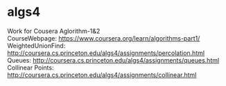 # algs4
Work for Cousera Aglorithm-1&amp;2      
CourseWebpage:     https://www.coursera.org/learn/algorithms-part1/    
WeightedUnionFind: http://coursera.cs.princeton.edu/algs4/assignments/percolation.html      
Queues:            http://coursera.cs.princeton.edu/algs4/assignments/queues.html
Collinear Points:  http://coursera.cs.princeton.edu/algs4/assignments/collinear.html
